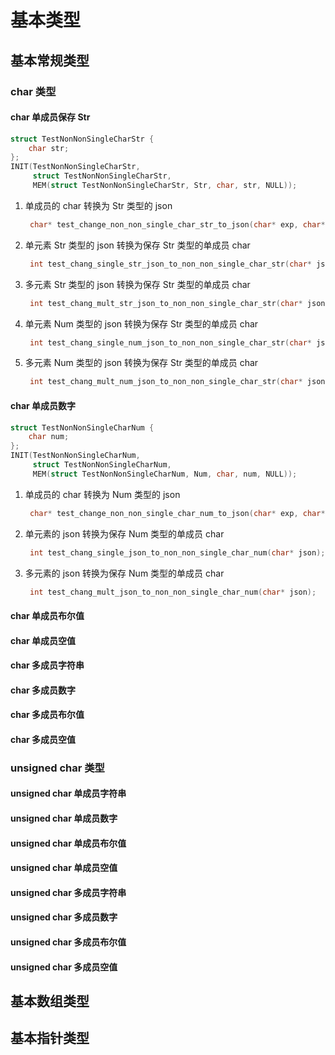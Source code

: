 <!--
 * @Author       : lqm283
 * @Date         : 2023-01-06 08:56:26
 * @LastEditTime : 2023-01-07 17:31:09
 * @LastEditors  : lqm283
 * --------------------------------------------------------------------------------<
 * @Description  : Please edit a descrition about this file at here.
 * --------------------------------------------------------------------------------<
 * @FilePath     : /jsonc/doc/test.md
-->

# 基本类型

## 基本常规类型

### char 类型

#### char 单成员保存 Str

```c
struct TestNonNonSingleCharStr {
    char str;
};
INIT(TestNonNonSingleCharStr,
     struct TestNonNonSingleCharStr,
     MEM(struct TestNonNonSingleCharStr, Str, char, str, NULL));
```

1. 单成员的 char 转换为 Str 类型的 json

   ```c
    char* test_change_non_non_single_char_str_to_json(char* exp, char* real);
   ```

2. 单元素 Str 类型的 json 转换为保存 Str 类型的单成员 char

   ```c
    int test_chang_single_str_json_to_non_non_single_char_str(char* json);
   ```

3. 多元素 Str 类型的 json 转换为保存 Str 类型的单成员 char

   ```c
    int test_chang_mult_str_json_to_non_non_single_char_str(char* json);
   ```

4. 单元素 Num 类型的 json 转换为保存 Str 类型的单成员 char

   ```c
    int test_chang_single_num_json_to_non_non_single_char_str(char* json);
   ```

5. 多元素 Num 类型的 json 转换为保存 Str 类型的单成员 char

   ```c
    int test_chang_mult_num_json_to_non_non_single_char_str(char* json);
   ```

#### char 单成员数字

```c
struct TestNonNonSingleCharNum {
    char num;
};
INIT(TestNonNonSingleCharNum,
     struct TestNonNonSingleCharNum,
     MEM(struct TestNonNonSingleCharNum, Num, char, num, NULL));
```

1. 单成员的 char 转换为 Num 类型的 json

   ```c
    char* test_change_non_non_single_char_num_to_json(char* exp, char* real);
   ```

2. 单元素的 json 转换为保存 Num 类型的单成员 char

   ```c
    int test_chang_single_json_to_non_non_single_char_num(char* json);
   ```

3. 多元素的 json 转换为保存 Num 类型的单成员 char

   ```c
    int test_chang_mult_json_to_non_non_single_char_num(char* json);
   ```

#### char 单成员布尔值

#### char 单成员空值

#### char 多成员字符串

#### char 多成员数字

#### char 多成员布尔值

#### char 多成员空值

### unsigned char 类型

#### unsigned char 单成员字符串

#### unsigned char 单成员数字

#### unsigned char 单成员布尔值

#### unsigned char 单成员空值

#### unsigned char 多成员字符串

#### unsigned char 多成员数字

#### unsigned char 多成员布尔值

#### unsigned char 多成员空值

## 基本数组类型

## 基本指针类型
